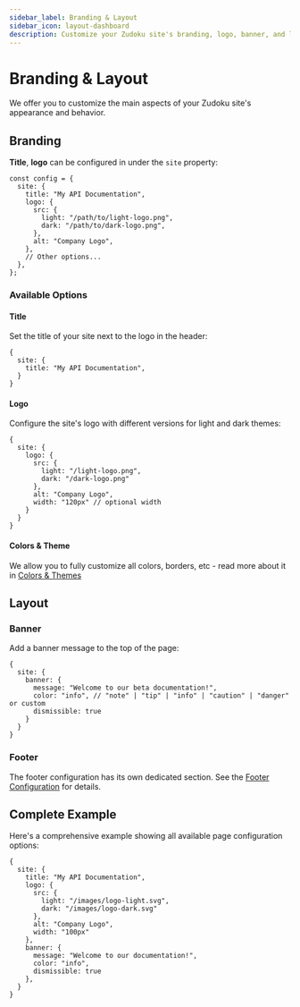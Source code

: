 ```yaml
---
sidebar_label: Branding & Layout
sidebar_icon: layout-dashboard
description: Customize your Zudoku site's branding, logo, banner, and layout options with detailed configuration examples and guidance.
---
```


# Branding & Layout

We offer you to customize the main aspects of your Zudoku site's appearance and behavior.

## Branding

**Title**, **logo** can be configured in under the `site` property:

```tsx title=zudoku.config.tsx
const config = {
  site: {
    title: "My API Documentation",
    logo: {
      src: {
        light: "/path/to/light-logo.png",
        dark: "/path/to/dark-logo.png",
      },
      alt: "Company Logo",
    },
    // Other options...
  },
};
```

### Available Options

#### Title

Set the title of your site next to the logo in the header:

```tsx title=zudoku.config.tsx
{
  site: {
    title: "My API Documentation",
  }
}
```

#### Logo

Configure the site's logo with different versions for light and dark themes:

```tsx title=zudoku.config.tsx
{
  site: {
    logo: {
      src: {
        light: "/light-logo.png",
        dark: "/dark-logo.png"
      },
      alt: "Company Logo",
      width: "120px" // optional width
    }
  }
}
```

#### Colors & Theme

We allow you to fully customize all colors, borders, etc - read more about it in [Colors & Themes](/customization/colors-theme)

## Layout

### Banner

Add a banner message to the top of the page:

```tsx title=zudoku.config.tsx
{
  site: {
    banner: {
      message: "Welcome to our beta documentation!",
      color: "info", // "note" | "tip" | "info" | "caution" | "danger" or custom
      dismissible: true
    }
  }
}
```

### Footer

The footer configuration has its own dedicated section. See the [Footer Configuration](./footer) for details.

## Complete Example

Here's a comprehensive example showing all available page configuration options:

```tsx title=zudoku.config.tsx
{
  site: {
    title: "My API Documentation",
    logo: {
      src: {
        light: "/images/logo-light.svg",
        dark: "/images/logo-dark.svg"
      },
      alt: "Company Logo",
      width: "100px"
    },
    banner: {
      message: "Welcome to our documentation!",
      color: "info",
      dismissible: true
    },
  }
}
```
